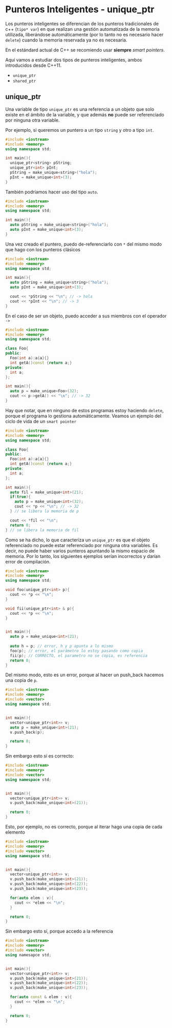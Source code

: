 # Punteros Inteligentes - unique_ptr

Los punteros inteligentes se diferencian de los punteros tradicionales de c++ (`tipo* var`) en que realizan una gestión automatizada de la memoria utilizada, liberándose automáticamente (por lo tanto no es necesario hacer `delete`) cuando la memoria reservada ya no es necesaria.

En el estándard actual de C++ se recomiendo usar **siempre** *smart pointers*.

Aquí vamos a estudiar dos tipos de punteros inteligentes, ambos introducidos desde C++11.
* `unique_ptr`
* `shared_ptr`

## unique_ptr

Una variable de tipo `unique_ptr` es una referencia a un objeto que solo existe en el ámbito de la variable, y que además **no** puede ser referenciado por ninguna otra variable.

Por ejemplo, si queremos un puntero a un tipo `string` y otro a tipo `int`.

```cpp
#include <iostream>
#include <memory>
using namespace std;

int main(){
  unique_ptr<string> pString;
  unique_ptr<int> pInt;
  pString = make_unique<string>("hola");
  pInt = make_unique<int>(3);
}
```

También podríamos hacer uso del tipo `auto`.

```cpp
#include <iostream>
#include <memory>
using namespace std;

int main(){
  auto pString = make_unique<string>("hola");
  auto pInt = make_unique<int>(3);
}
```

Una vez creado el puntero, puedo de-referenciarlo con `*` del mismo modo que hago con los punteros clásicos

```cpp
#include <iostream>
#include <memory>
using namespace std;

int main(){
  auto pString = make_unique<string>("hola");
  auto pInt = make_unique<int>(3);

  cout << *pString << "\n"; // -> hola
  cout << *pInt << "\n"; // -> 3
}
``` 

En el caso de ser un objeto, puedo acceder a sus miembros con el operador `->` 

```cpp
#include <iostream>
#include <memory>
using namespace std;

class Foo{
public:
  Foo(int a):a{a}{}
  int getA()const {return a;}
private:
  int a;
};

int main(){
  auto p = make_unique<Foo>(32);
  cout << p->getA() << "\n"; // -> 32
}
``` 

Hay que notar, que en ninguno de estos programas estoy haciendo `delete`, porque el programa lo gestiona automáticamente. Veamos un ejemplo del ciclo de vida de un `smart pointer`

```cpp
#include <iostream>
#include <memory>
using namespace std;

class Foo{
public:
  Foo(int a):a{a}{}
  int getA()const {return a;}
private:
  int a;
};

int main(){
  auto fil = make_unique<int>(21);
  if(true){
    auto p = make_unique<int>(32);
    cout << *p << "\n"; // -> 32
  } // se libera la memoria de p

  cout << *fil << "\n";
  return 0;
} // se libera la memoria de fil
```

Como se ha dicho, lo que caracteriza un `unique_ptr` es que el objeto referenciado no puede estar referenciado por ninguna otra variables. Es decir, no puede haber varios punteros apuntando la mismo espacio de memoria. Por lo tanto, los siguientes ejemplos serían incorrectos y darían error de compilación.

```cpp
#include <iostream>
#include <memory>
using namespace std;

void foo(unique_ptr<int> p){
  cout << *p << "\n";
}

void fii(unique_ptr<int> & p){
  cout << *p << "\n";
}


int main(){
  auto p = make_unique<int>(21);
  
  auto h = p; // error, h y p apunta a lo mismo
  foo(p); // error, el parámetro lo estoy pasando como copia
  fii(p); // CORRECTO, el parametro no se copia, es referencia
  return 0;
}
``` 

Del mismo modo, esto es un error, porque al hacer un push_back hacemos una copia de `p`.

```cpp
#include <iostream>
#include <memory>
#include <vector>
using namespace std;


int main(){
  vector<unique_ptr<int>> v;
  auto p = make_unique<int>(21);
  v.push_back(p);

  return 0;
}
```

Sin embargo esto sí es correcto:


```cpp
#include <iostream>
#include <memory>
#include <vector>
using namespace std;


int main(){
  vector<unique_ptr<int>> v;
  v.push_back(make_unique<int>(21));

  return 0;
}
``` 

Esto, por ejemplo, no es correcto, porque al iterar hago una copia de cada elemento

```cpp
#include <iostream>
#include <memory>
#include <vector>
using namespace std;


int main(){
  vector<unique_ptr<int>> v;
  v.push_back(make_unique<int>(21));
  v.push_back(make_unique<int>(22));
  v.push_back(make_unique<int>(23));

  for(auto elem : v){
    cout << *elem << "\n";
  }

  return 0;
}
```
Sin embargo esto sí, porque accedo a la referencia

```cpp
#include <iostream>
#include <memory>
#include <vector>
using namesapce std;


int main(){
  vector<unique_ptr<int>> v;
  v.push_back(make_unique<int>(21));
  v.push_back(make_unique<int>(22));
  v.push_back(make_unique<int>(23));

  for(auto const & elem : v){
    cout << *elem << "\n";
  }

  return 0;
}



